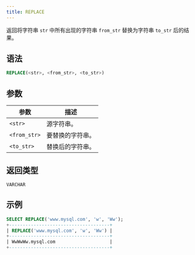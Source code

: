 ```yaml
---
title: REPLACE
---
```


返回将字符串 `str` 中所有出现的字符串 `from_str` 替换为字符串 `to_str` 后的结果。

## 语法

```sql
REPLACE(<str>, <from_str>, <to_str>)
```

## 参数

| 参数         | 描述         |
|--------------|--------------|
| `<str>`      | 源字符串。   |
| `<from_str>` | 要替换的字符串。 |
| `<to_str>`   | 替换后的字符串。 |

## 返回类型

`VARCHAR`

## 示例

```sql
SELECT REPLACE('www.mysql.com', 'w', 'Ww');
+-------------------------------------+
| REPLACE('www.mysql.com', 'w', 'Ww') |
+-------------------------------------+
| WwWwWw.mysql.com                    |
+-------------------------------------+
```
